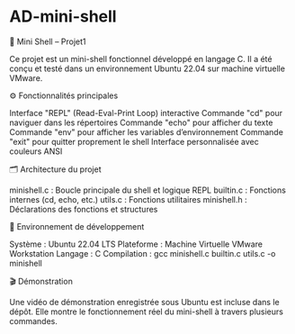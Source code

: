 # AD-mini-shell

 🐚 Mini Shell – Projet1
 
Ce projet est un mini-shell fonctionnel développé en langage C.
Il a été conçu et testé dans un environnement Ubuntu 22.04 sur machine virtuelle VMware.


⚙️ Fonctionnalités principales

Interface "REPL" (Read-Eval-Print Loop) interactive
Commande "cd" pour naviguer dans les répertoires
Commande "echo" pour afficher du texte
Commande "env" pour afficher les variables d’environnement
Commande "exit" pour quitter proprement le shell
Interface personnalisée avec couleurs ANSI


🗂️ Architecture du projet

minishell.c	  : Boucle principale du shell et logique REPL
builtin.c	    : Fonctions internes (cd, echo, etc.)
utils.c	      : Fonctions utilitaires
minishell.h	  : Déclarations des fonctions et structures


🐧 Environnement de développement

Système     : Ubuntu 22.04 LTS
Plateforme  : Machine Virtuelle VMware Workstation
Langage     : C
Compilation : gcc minishell.c builtin.c utils.c -o minishell


🎬 Démonstration

Une vidéo de démonstration enregistrée sous Ubuntu est incluse dans le dépôt.
Elle montre le fonctionnement réel du mini-shell à travers plusieurs commandes.

